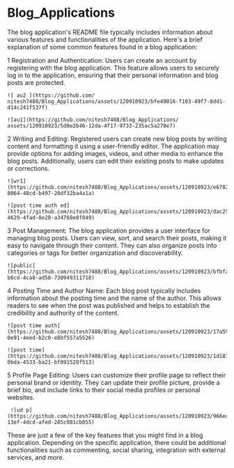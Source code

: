 # Blog_Applications

The blog application's README file typically includes information about various features and functionalities of the application.
   Here's a brief explanation of some common features found in a blog application:

   1 Registration and Authentication: Users can create an account by registering with the blog application.
    This feature allows users to securely log in to the application, ensuring that their personal information 
    and blog posts are protected.
    
    ![ au2 ](https://github.com/
    nitesh7488/Blog_Applications/assets/120910923/bfe49016-f103-49f7-8dd1-d14c241f537f)
    
    ![au1](https://github.com/nitesh7488/Blog_Applications/
    assets/120910923/5d0e2b46-12da-4f17-9733-235ac5a278e7)


   2 Writing and Editing: Registered users can create new blog posts by writing content and formatting it using a user-friendly editor. 
    The application may provide options for adding images, videos, and other media to enhance the blog posts. Additionally, users can
    edit their existing posts to make updates or corrections.
    
    ![wr1](https://github.com/nitesh7488/Blog_Applications/assets/120910923/e678238f-8064-48cd-b497-20df32ba4a1a)
    
    ![post time auth ed](https://github.com/nitesh7488/Blog_Applications/assets/120910923/dac25cf4-4629-4fad-8e28-a34768e0f049)


   
   3 Post Management: The blog application provides a user interface for managing blog posts. Users can view, sort, and search their posts,
    making it easy to navigate through their content. They can also organize posts into categories or tags for better organization and discoverability.
    
    ![public](https://github.com/nitesh7488/Blog_Applications/assets/120910923/bfbfab7d-b6cd-4ca8-ad58-730949311718)


   4 Posting Time and Author Name: Each blog post typically includes information about the posting time and the name of the author. 
    This allows readers to see when the post was published and helps to establish the credibility and authority of the content.
    
    ![post time auth](https://github.com/nitesh7488/Blog_Applications/assets/120910923/17a590b1-0e91-4eed-b2c0-e8bf557a5526)
    
    ![post time](https://github.com/nitesh7488/Blog_Applications/assets/120910923/1d1872c4-0bda-4533-ba21-bf091528f513)


   5 Profile Page Editing: Users can customize their profile page to reflect their personal brand or identity.
     They can update their profile picture, provide a brief bio, and include links to their social media profiles 
     or personal websites.
     
     ![ud p](https://github.com/nitesh7488/Blog_Applications/assets/120910923/966ecef8-13ef-4dcd-afed-285c081cb055)


These are just a few of the key features that you might find in a blog application. Depending on the specific application, there could be
additional functionalities such as commenting, social sharing, integration with external services, and more.
